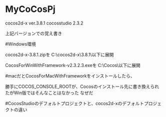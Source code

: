 # MyCoCosPj
cocos2d-x   ver.3.8.1
cocosstudio 2.3.2

上記バージョンでの覚え書き
  
#Windows環境  


cocos2d-x-3.8.1.zipを
C:\cocos2d-x\3.8.1\以下に展開

CocosForWinWithFramework-v2.3.2.3.exeを
C:\Cocos\以下に展開


#macだとCocosForMacWithFrameworkをインストールしたら、  

勝手にCOCOS_CONSOLE_ROOTが、Cocosのインストール先に書き換えられたがWin版ではそんなことはなかった
なぜだ

#CocosStudioのデフォルトプロジェクトと、cocos2d-xのデフォルトプロジェクトの違い





